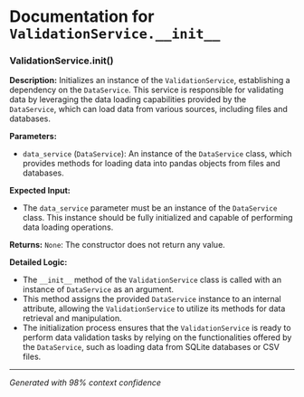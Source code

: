 # Documentation for `ValidationService.__init__`

### ValidationService.__init__()

**Description:**
Initializes an instance of the `ValidationService`, establishing a dependency on the `DataService`. This service is responsible for validating data by leveraging the data loading capabilities provided by the `DataService`, which can load data from various sources, including files and databases.

**Parameters:**
- `data_service` (`DataService`): An instance of the `DataService` class, which provides methods for loading data into pandas objects from files and databases.

**Expected Input:**
- The `data_service` parameter must be an instance of the `DataService` class. This instance should be fully initialized and capable of performing data loading operations.

**Returns:**
`None`: The constructor does not return any value.

**Detailed Logic:**
- The `__init__` method of the `ValidationService` class is called with an instance of `DataService` as an argument.
- This method assigns the provided `DataService` instance to an internal attribute, allowing the `ValidationService` to utilize its methods for data retrieval and manipulation.
- The initialization process ensures that the `ValidationService` is ready to perform data validation tasks by relying on the functionalities offered by the `DataService`, such as loading data from SQLite databases or CSV files.

---
*Generated with 98% context confidence*
